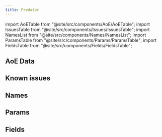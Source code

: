```yaml
---
title: Predator
---
```


import AoETable from "@site/src/components/AoE/AoETable";
import IssuesTable from "@site/src/components/Issues/IssuesTable";
import NamesList from "@site/src/components/Names/NamesList";
import ParamsTable from "@site/src/components/Params/ParamsTable";
import FieldsTable from "@site/src/components/Fields/FieldsTable";

## AoE Data

<AoETable item_key="predator" data_src="weapon" />

## Known issues

<IssuesTable item_key="predator" data_src="weapon" />

## Names

<NamesList item_key="predator" data_src="weapon" />

## Params

<ParamsTable item_key="predator" data_src="weapon" />

## Fields

<FieldsTable item_key="predator" data_src="weapon" />
